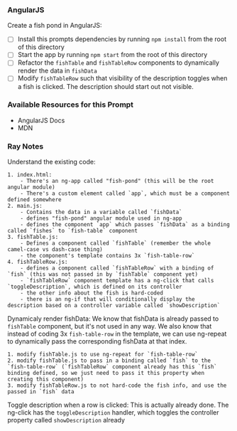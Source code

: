 ### AngularJS

Create a fish pond in AngularJS:

* [ ] Install this prompts dependencies by running `npm install` from the root of this directory
* [ ] Start the app by running `npm start` from the root of this directory
* [ ] Refactor the `fishTable` and `fishTableRow` components to dynamically render the data in `fishData`
* [ ] Modify `fishTableRow` such that visibility of the description toggles when a fish is clicked. The description should start out not visible.

### Available Resources for this Prompt
* AngularJS Docs
* MDN

### Ray Notes

Understand the existing code:

    1. index.html:
        - There's an ng-app called "fish-pond" (this will be the root angular module)
        - There's a custom element called `app`, which must be a component defined somewhere
    2. main.js:
        - Contains the data in a variable called `fishData`
        - defines "fish-pond" angular module used in ng-app
        - defines the component `app` which passes `fishData` as a binding called `fishes` to `fish-table` component
    3. fishTable.js:
        - Defines a component called `fishTable` (remember the whole camel-case vs dash-case thing)
        - the component's template contains 3x `fish-table-row`
    4. fishTableRow.js:
        - defines a component called `fishTableRow` with a binding of `fish` (this was not passed in by `fishTable` component yet)
        - `fishTableRow` component template has a ng-click that calls `toggleDescription`, which is defined on its controller
        - the other info about the fish is hard-coded
        - there is an ng-if that will conditionally display the description based on a controller variable called `showDescription`

Dynamicaly render fishData:
    We know that fishData is already passed to `fishTable` component, but it's not used in any way. We also know that instead of coding 3x `fish-table-row` in the template, we can use ng-repeat to dynamically pass the corresponding fishData at that index.

    1. modify fishTable.js to use ng-repeat for `fish-table-row`
    2. modify fishTable.js to pass in a binding called `fish` to the `fish-table-row` (`fishTableRow` component already has this `fish` binding defined, so we just need to pass it this property when creating this component)
    3. modify fishTableRow.js to not hard-code the fish info, and use the passed in `fish` data

Toggle description when a row is clicked:
    This is actually already done. The ng-click has the `toggleDescription` handler, which toggles the controller property called `showDescription` already




